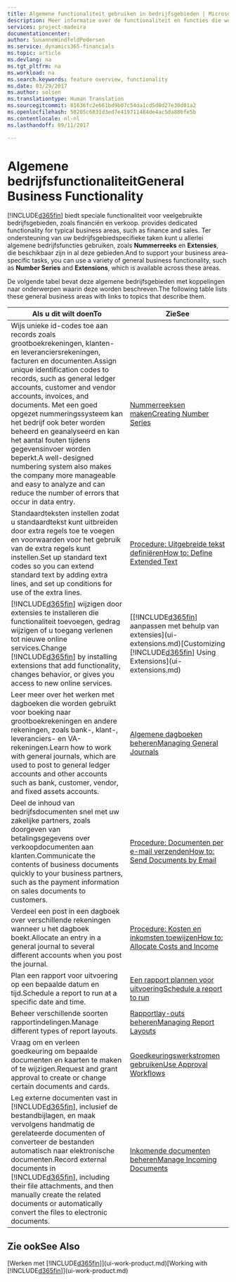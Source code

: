 ```yaml
---
title: Algemene functionaliteit gebruiken in bedrijfsgebieden | Microsoft Docs
description: Meer informatie over de functionaliteit en functies die worden gebruikt in bedrijfsgebieden in Dynamics 365 for Financials.
services: project-madeira
documentationcenter: 
author: SusanneWindfeldPedersen
ms.service: dynamics365-financials
ms.topic: article
ms.devlang: na
ms.tgt_pltfrm: na
ms.workload: na
ms.search.keywords: feature overview, functionality
ms.date: 03/29/2017
ms.author: solsen
ms.translationtype: Human Translation
ms.sourcegitcommit: 81636fc2e661bd9b07c54da1cd5d0d27e30d01a2
ms.openlocfilehash: 50205c6831d3ed7e419711484de4ac5da886fe5b
ms.contentlocale: nl-nl
ms.lasthandoff: 09/11/2017

---
```

# <a name="general-business-functionality"></a><span data-ttu-id="a3ecd-103">Algemene bedrijfsfunctionaliteit</span><span class="sxs-lookup"><span data-stu-id="a3ecd-103">General Business Functionality</span></span>
[!INCLUDE[d365fin](includes/d365fin_md.md)]<span data-ttu-id="a3ecd-104"> biedt speciale functionaliteit voor veelgebruikte bedrijfsgebieden, zoals financiën en verkoop.</span><span class="sxs-lookup"><span data-stu-id="a3ecd-104"> provides dedicated functionality for typical business areas, such as finance and sales.</span></span> <span data-ttu-id="a3ecd-105">Ter ondersteuning van uw bedrijfsgebiedspecifieke taken kunt u allerlei algemene bedrijfsfuncties gebruiken, zoals **Nummerreeks** en **Extensies**, die beschikbaar zijn in al deze gebieden.</span><span class="sxs-lookup"><span data-stu-id="a3ecd-105">And to support your business area-specific tasks, you can use a variety of general business functionality, such as **Number Series** and **Extensions**, which is available across these areas.</span></span>

<span data-ttu-id="a3ecd-106">De volgende tabel bevat deze algemene bedrijfsgebieden met koppelingen naar onderwerpen waarin deze worden beschreven.</span><span class="sxs-lookup"><span data-stu-id="a3ecd-106">The following table lists these general business areas with links to topics that describe them.</span></span>

| <span data-ttu-id="a3ecd-107">Als u dit wilt doen</span><span class="sxs-lookup"><span data-stu-id="a3ecd-107">To</span></span> | <span data-ttu-id="a3ecd-108">Zie</span><span class="sxs-lookup"><span data-stu-id="a3ecd-108">See</span></span> |
| --- | --- |
| <span data-ttu-id="a3ecd-109">Wijs unieke id-codes toe aan records zoals grootboekrekeningen, klanten- en leveranciersrekeningen, facturen en documenten.</span><span class="sxs-lookup"><span data-stu-id="a3ecd-109">Assign unique identification codes to records, such as general ledger accounts, customer and vendor accounts, invoices, and documents.</span></span> <span data-ttu-id="a3ecd-110">Met een goed opgezet nummeringssysteem kan het bedrijf ook beter worden beheerd en geanalyseerd en kan het aantal fouten tijdens gegevensinvoer worden beperkt.</span><span class="sxs-lookup"><span data-stu-id="a3ecd-110">A well-designed numbering system also makes the company more manageable and easy to analyze and can reduce the number of errors that occur in data entry.</span></span> |[<span data-ttu-id="a3ecd-111">Nummerreeksen maken</span><span class="sxs-lookup"><span data-stu-id="a3ecd-111">Creating Number Series</span></span>](ui-create-number-series.md) |
| <span data-ttu-id="a3ecd-112">Standaardteksten instellen zodat u standaardtekst kunt uitbreiden door extra regels toe te voegen en voorwaarden voor het gebruik van de extra regels kunt instellen.</span><span class="sxs-lookup"><span data-stu-id="a3ecd-112">Set up standard text codes so you can extend standard text by adding extra lines, and set up conditions for use of the extra lines.</span></span> |[<span data-ttu-id="a3ecd-113">Procedure: Uitgebreide tekst definiëren</span><span class="sxs-lookup"><span data-stu-id="a3ecd-113">How to: Define Extended Text</span></span>](ui-how-define-ext-text.md) |
| <span data-ttu-id="a3ecd-114">[!INCLUDE[d365fin](includes/d365fin_md.md)] wijzigen door extensies te installeren die functionaliteit toevoegen, gedrag wijzigen of u toegang verlenen tot nieuwe online services.</span><span class="sxs-lookup"><span data-stu-id="a3ecd-114">Change [!INCLUDE[d365fin](includes/d365fin_md.md)] by installing extensions that add functionality, changes behavior, or gives you access to new online services.</span></span> |<span data-ttu-id="a3ecd-115">[[!INCLUDE[d365fin](includes/d365fin_md.md)] aanpassen met behulp van extensies](ui-extensions.md)</span><span class="sxs-lookup"><span data-stu-id="a3ecd-115">[Customizing [!INCLUDE[d365fin](includes/d365fin_md.md)] Using Extensions](ui-extensions.md)</span></span> |
| <span data-ttu-id="a3ecd-116">Leer meer over het werken met dagboeken die worden gebruikt voor boeking naar grootboekrekeningen en andere rekeningen, zoals bank-, klant-, leveranciers- en VA-rekeningen.</span><span class="sxs-lookup"><span data-stu-id="a3ecd-116">Learn how to work with general journals, which are used to post to general ledger accounts and other accounts such as bank, customer, vendor, and fixed assets accounts.</span></span> |[<span data-ttu-id="a3ecd-117">Algemene dagboeken beheren</span><span class="sxs-lookup"><span data-stu-id="a3ecd-117">Managing General Journals</span></span>](ui-work-general-journals.md) |
| <span data-ttu-id="a3ecd-118">Deel de inhoud van bedrijfsdocumenten snel met uw zakelijke partners, zoals doorgeven van betalingsgegevens over verkoopdocumenten aan klanten.</span><span class="sxs-lookup"><span data-stu-id="a3ecd-118">Communicate the contents of business documents quickly to your business partners, such as the payment information on sales documents to customers.</span></span> |[<span data-ttu-id="a3ecd-119">Procedure: Documenten per e-mail verzenden</span><span class="sxs-lookup"><span data-stu-id="a3ecd-119">How to: Send Documents by Email</span></span>](ui-how-send-documents-email.md) |
| <span data-ttu-id="a3ecd-120">Verdeel een post in een dagboek over verschillende rekeningen wanneer u het dagboek boekt.</span><span class="sxs-lookup"><span data-stu-id="a3ecd-120">Allocate an entry in a general journal to several different accounts when you post the journal.</span></span> |[<span data-ttu-id="a3ecd-121">Procedure: Kosten en inkomsten toewijzen</span><span class="sxs-lookup"><span data-stu-id="a3ecd-121">How to: Allocate Costs and Income</span></span>](year-allocate-costs-income.md) |
| <span data-ttu-id="a3ecd-122">Plan een rapport voor uitvoering op een bepaalde datum en tijd.</span><span class="sxs-lookup"><span data-stu-id="a3ecd-122">Schedule a report to run at a specific date and time.</span></span> |[<span data-ttu-id="a3ecd-123">Een rapport plannen voor uitvoering</span><span class="sxs-lookup"><span data-stu-id="a3ecd-123">Schedule a report to run</span></span>](ui-schedule-report.md) |
| <span data-ttu-id="a3ecd-124">Beheer verschillende soorten rapportindelingen.</span><span class="sxs-lookup"><span data-stu-id="a3ecd-124">Manage different types of report layouts.</span></span> |[<span data-ttu-id="a3ecd-125">Rapportlay-outs beheren</span><span class="sxs-lookup"><span data-stu-id="a3ecd-125">Managing Report Layouts</span></span>](ui-manage-report-layouts.md) |
| <span data-ttu-id="a3ecd-126">Vraag om en verleen goedkeuring om bepaalde documenten en kaarten te maken of te wijzigen.</span><span class="sxs-lookup"><span data-stu-id="a3ecd-126">Request and grant approval to create or change certain documents and cards.</span></span> |[<span data-ttu-id="a3ecd-127">Goedkeuringswerkstromen gebruiken</span><span class="sxs-lookup"><span data-stu-id="a3ecd-127">Use Approval Workflows</span></span>](across-how-use-approval-workflows.md) |
| <span data-ttu-id="a3ecd-128">Leg externe documenten vast in [!INCLUDE[d365fin](includes/d365fin_md.md)], inclusief de bestandbijlagen, en maak vervolgens handmatig de gerelateerde documenten of converteer de bestanden automatisch naar elektronische documenten.</span><span class="sxs-lookup"><span data-stu-id="a3ecd-128">Record external documents in [!INCLUDE[d365fin](includes/d365fin_md.md)], including their file attachments, and then manually create the related documents or automatically convert the files to electronic documents.</span></span> |[<span data-ttu-id="a3ecd-129">Inkomende documenten beheren</span><span class="sxs-lookup"><span data-stu-id="a3ecd-129">Manage Incoming Documents</span></span>](across-income-documents.md) |

## <a name="see-also"></a><span data-ttu-id="a3ecd-130">Zie ook</span><span class="sxs-lookup"><span data-stu-id="a3ecd-130">See Also</span></span>
<span data-ttu-id="a3ecd-131">[Werken met [!INCLUDE[d365fin](includes/d365fin_md.md)]](ui-work-product.md)</span><span class="sxs-lookup"><span data-stu-id="a3ecd-131">[Working with [!INCLUDE[d365fin](includes/d365fin_md.md)]](ui-work-product.md)</span></span>

